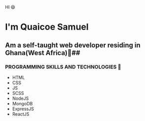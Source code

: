 HI :smile:

# I'm Quaicoe Samuel

## Am a self-taught web developer residing in Ghana(West Africa):city_sunrise:##

### PROGRAMMING SKILLS AND TECHNOLOGIES :nut_and_bolt:
* HTML
* CSS
* JS
* SCSS 
* NodeJS
* MongoDB
* ExpressJS
* ReactJS 
  
